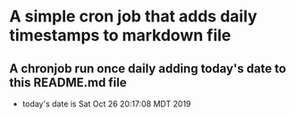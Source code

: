 A simple cron job that adds daily timestamps to markdown file
============================================================
## A chronjob run once daily adding today's date to this README.md file
* today's date is Sat Oct 26 20:17:08 MDT 2019
